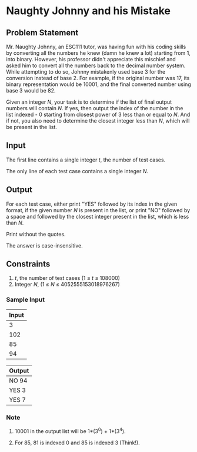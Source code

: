 # Naughty Johnny and his Mistake

## Problem Statement

Mr. Naughty Johnny, an ESC111 tutor, was having fun with his coding skills by converting all the numbers he knew (damn he knew a lot) starting from $1$, into binary. However, his professor didn't appreciate this mischief and asked him to convert all the numbers back to the decimal number system. While attempting to do so, Johnny mistakenly used base $3$ for the conversion instead of base $2$. For example, if the original number was $17$, its binary representation would be $10001$, and the final converted number using base $3$ would be $82$.

Given an integer $N$, your task is to determine if the list of final output numbers will contain $N$. If yes, then output the index of the number in the list indexed - $0$ starting from closest power of $3$ less than or equal to $N$. And if not, you also need to determine the closest integer less than $N$, which will be present in the list.

## Input

The first line contains a single integer $t$, the number of test cases.

The only line of each test case contains a single integer $N$.

## Output

For each test case, either print "YES" followed by its index in the given format, if the given number $N$ is present in the list, or print "NO" followed by a space and followed by the closest integer present in the list, which is less than $N$.

Print without the quotes.

The answer is case-insensitive.

## Constraints

1. $t$, the number of test cases ($1$ $≤$ $t$ $≤$ $108000$)
2. Integer $N$, ($1$ $≤$ $N$ $≤$ $4052555153018976267$)

### Sample Input

| Input |
| ----- |
| 3     |
| 102   |
| 85    |
| 94    |

| Output |
| ------ |
| NO 94  |
| YES 3  |
| YES 7  |

### Note

1. 10001 in the output list will be 1*($3^0$) + 1*($3^4$).

2. For $85$, $81$ is indexed $0$ and $85$ is indexed $3$ (Think!).
